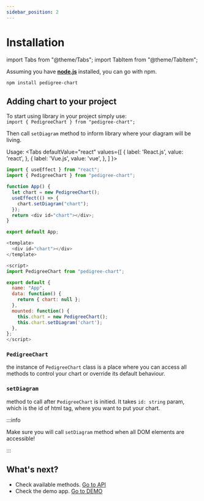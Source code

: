 ```yaml
---
sidebar_position: 2
---
```


# Installation

import Tabs from "@theme/Tabs";
import TabItem from "@theme/TabItem";

Assuming you have **[node.js](https://nodejs.org/en/)** installed, you can go with npm.

```shell
npm install pedigree-chart
```

## Adding chart to your project

To start using library in your project simply use:  
`import { PedigreeChart } from "pedigree-chart";`

Then call `setDiagram` method to inform library where your diagram will be living. 

Usage:
<Tabs
  defaultValue="react"
  values={[
    { label: 'React.js', value: 'react', },
    { label: 'Vue.js', value: 'vue', },
  ]
}>
<TabItem value="react">

```js
import { useEffect } from "react";
import { PedigreeChart } from "pedigree-chart";

function App() {
  let chart = new PedigreeChart();
  useEffect(() => {
    chart.setDiagram("chart");
  });
  return <div id="chart"></div>;
}

export default App;
```

</TabItem>
<TabItem value="vue">

```js
<template>
  <div id="chart"></div>
</template>

<script>
import PedigreeChart from "pedigree-chart";

export default {
  name: "App",
  data: function() {
    return { chart: null };
  },
  mounted: function() {
    this.chart = new PedigreeChart();
    this.chart.setDiagram('chart');
  },
};
</script>
```

</TabItem>
</Tabs>

### `PedigreeChart`
the instance of `PedigreeChart` class is a place where you can access all methods to control your chart or override its default behaviour.

### `setDiagram`
method to call after `PedigreeChart` is initied. It takes `id: string` param, which is the id of html tag, where you want to put your chart.

:::info

Make sure you will call `setDiagram` method when all DOM elements are accessible!

:::

## What's next?

- Check available methods. [Go to API](https://docusaurus.io/pedigree-chart-docs/api)
- Check the demo app. [Go to DEMO](https://docusaurus.io/)